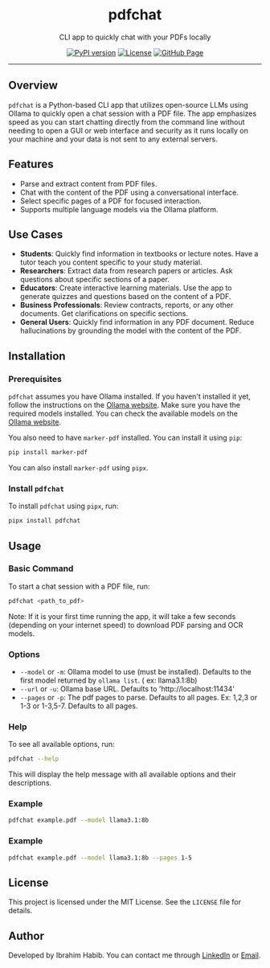 <h1 align="center">pdfchat</h1>

<p align="center">CLI app to quickly chat with your PDFs locally</p>

<p align="center">
  <a href="https://pypi.org/project/pdfchat/"><img src="https://img.shields.io/pypi/v/pdfchat?color=blue&label=PyPI&logo=pypi" alt="PyPI version"></a>
  <a href="https://opensource.org/licenses/MIT"><img src="https://img.shields.io/badge/License-MIT-green.svg" alt="License"></a>
  <a href="https://github.com/ibrahimhabibeg/pdfchat"><img src="https://img.shields.io/badge/GitHub-Page-blue?logo=github" alt="GitHub Page"></a>
</p>

<hr/>

## Overview

`pdfchat` is a Python-based CLI app that utilizes open-source LLMs using Ollama to quickly open a chat session with a
PDF file. The app emphasizes speed as you can start chatting directly from the command line without needing to open a
GUI or web interface and security as it runs locally on your machine and your data is not sent to any external servers.

## Features

- Parse and extract content from PDF files.
- Chat with the content of the PDF using a conversational interface.
- Select specific pages of a PDF for focused interaction.
- Supports multiple language models via the Ollama platform.

## Use Cases

- **Students**: Quickly find information in textbooks or lecture notes. Have a tutor teach you content specific to your
  study material.
- **Researchers**: Extract data from research papers or articles. Ask questions about specific sections of a paper.
- **Educators**: Create interactive learning materials. Use the app to generate quizzes and questions based on the
  content of a PDF.
- **Business Professionals**: Review contracts, reports, or any other documents. Get clarifications on specific
  sections.
- **General Users**: Quickly find information in any PDF document. Reduce hallucinations by grounding the model with the
  content of the PDF.

## Installation

### Prerequisites

`pdfchat` assumes you have Ollama installed. If you haven't installed it yet, follow the instructions on
the [Ollama website](https://ollama.com/).
Make sure you have the required models installed. You can check the available models on
the [Ollama website](https://ollama.com/search).

You also need to have `marker-pdf` installed. You can install it using `pip`:

```bash
pip install marker-pdf
```

You can also install `marker-pdf` using `pipx`.

### Install `pdfchat`

To install `pdfchat` using `pipx`, run:

```bash
pipx install pdfchat
```

## Usage

### Basic Command

To start a chat session with a PDF file, run:

```bash
pdfchat <path_to_pdf>
```

Note: If it is your first time running the app, it will take a few seconds (depending on your internet speed) to
download PDF parsing and OCR models.

### Options

- `--model` or `-m`: Ollama model to use (must be installed). Defaults to the first model returned by `ollama list`. (
  ex: llama3.1:8b)
- `--url` or `-u`: Ollama base URL. Defaults to 'http://localhost:11434'
- `--pages` or `-p`: The pdf pages to parse. Defaults to all pages. Ex: 1,2,3 or 1-3 or 1-3,5-7. Defaults to all pages.

### Help

To see all available options, run:

```bash
pdfchat --help
```

This will display the help message with all available options and their descriptions.

### Example

```bash
pdfchat example.pdf --model llama3.1:8b
```

### Example

```bash
pdfchat example.pdf --model llama3.1:8b --pages 1-5
```

## License

This project is licensed under the MIT License. See the `LICENSE` file for details.

## Author

Developed by Ibrahim Habib. You can contact me through [LinkedIn](https://www.linkedin.com/in/ibrahimhabibeg/)
or [Email](mailto:ibrahimhabib.eg@gmail.com). 
